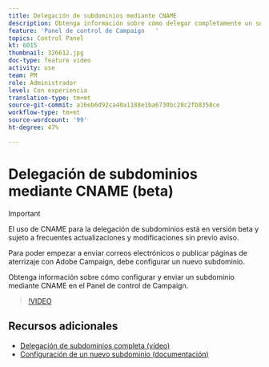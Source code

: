 ```yaml
---
title: Delegación de subdominios mediante CNAME
description: Obtenga información sobre cómo delegar completamente un subdominio a Adobe Campaign.
feature: 'Panel de control de Campaign   '
topics: Control Panel
kt: 6015
thumbnail: 326612.jpg
doc-type: feature video
activity: use
team: PM
role: Administrador
level: Con experiencia
translation-type: tm+mt
source-git-commit: a16eb6d92ca40a1188e1ba6730bc28c2fb8358ce
workflow-type: tm+mt
source-wordcount: '99'
ht-degree: 47%

---
```



# Delegación de subdominios mediante CNAME (beta)

>[!IMPORTANT]
>
> El uso de CNAME para la delegación de subdominios está en versión beta y sujeto a frecuentes actualizaciones y modificaciones sin previo aviso.

Para poder empezar a enviar correos electrónicos o publicar páginas de aterrizaje con Adobe Campaign, debe configurar un nuevo subdominio.

Obtenga información sobre cómo configurar y enviar un subdominio mediante CNAME en el Panel de control de Campaign.

>[!VIDEO](https://video.tv.adobe.com/v/326612?quality=12)

## Recursos adicionales

* [Delegación de subdominios completa (vídeo)](./subdomain-delegation.md)
* [Configuración de un nuevo subdominio (documentación)](https://docs.adobe.com/content/help/es-ES/control-panel/using/subdomains-and-certificates/setting-up-new-subdomain.html)
